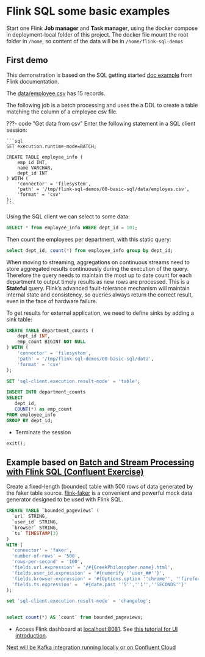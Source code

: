 # Flink SQL some basic examples

Start one Flink **Job manager** and **Task manager**, using the docker compose in deployment-local folder of this project. The docker file mount the root folder in `/home`, so content of the data will be in `/home/flink-sql-demos` 

## First demo 

This demonstration is based on the SQL getting started [doc example](https://nightlies.apache.org/flink/flink-docs-release-1.20/docs/dev/table/sql/gettingstarted/) from Flink documentation.

The [data/employee.csv](https://github.com/jbcodeforce/flink-studies/blob/master/flink-sql-demos/00-basic-sql/data/employes.csv) has 15 records.

The following job is a batch processing and uses the a DDL to create a table matching the column of a employee csv file. 

???- code "Get data from csv"
    Enter the following statement in a SQL client session:

    ```sql
    SET execution.runtime-mode=BATCH;

    CREATE TABLE employee_info (
        emp_id INT,
        name VARCHAR,
        dept_id INT
    ) WITH ( 
        'connector' = 'filesystem',
        'path' = '/tmp/flink-sql-demos/00-basic-sql/data/employes.csv',
        'format' = 'csv'
    );
    ```

Using the SQL client we can select to some data: 

```sql
SELECT * from employee_info WHERE dept_id = 101;
```

Then count the employees per department, with this static query:

```sql
select dept_id, count(*) from employee_info group by dept_id;
```

When moving to streaming, aggregations on continuous streams need to store aggregated results continuously during the execution of the query. Therefore the query needs to maintain the most up to date count for each department to output timely results as new rows are processed. This is a **Stateful** query.  Flink’s advanced fault-tolerance mechanism will maintain internal state and consistency, so queries always return the correct result, even in the face of hardware failure.

To get results for external application, we need to define sinks by adding a sink table:

```sql
CREATE TABLE department_counts (
    dept_id INT,
    emp_count BIGINT NOT NULL
) WITH ( 
    'connector' = 'filesystem',
    'path' = '/tmp/flink-sql-demos/00-basic-sql/data',
    'format' = 'csv'
);
```

```sql
SET 'sql-client.execution.result-mode' = 'table';
```

```sql
INSERT INTO department_counts
SELECT 
   dept_id,
   COUNT(*) as emp_count 
FROM employee_info
GROUP BY dept_id;
```

* Terminate the session

```sql
exit();
```


## Example based on [Batch and Stream Processing with Flink SQL (Confluent Exercise)](https://developer.confluent.io/courses/apache-flink/stream-processing-exercise/)

Create a fixed-length (bounded) table with 500 rows of data generated by the faker table source. [flink-faker](https://github.com/knaufk/flink-faker) is a convenient and powerful mock data generator designed to be used with Flink SQL.

```sql
CREATE TABLE `bounded_pageviews` (
  `url` STRING,
  `user_id` STRING,
  `browser` STRING,
  `ts` TIMESTAMP(3)
)
WITH (
  'connector' = 'faker',
  'number-of-rows' = '500',
  'rows-per-second' = '100',
  'fields.url.expression' = '/#{GreekPhilosopher.name}.html',
  'fields.user_id.expression' = '#{numerify ''user_##''}',
  'fields.browser.expression' = '#{Options.option ''chrome'', ''firefox'', ''safari'')}',
  'fields.ts.expression' =  '#{date.past ''5'',''1'',''SECONDS''}'
);
```

```sql
set 'sql-client.execution.result-mode' = 'changelog';


select count(*) AS `count` from bounded_pageviews;
```

* Access Flink dashboard at [localhost:8081](http://localhost:8081/). See [this tutorial for UI introduction](https://developer.confluent.io/courses/apache-flink/web-ui-exercise/).

[Next will be Kafka integration running locally or on Confluent Cloud](../01-confluent-kafka-local-flink/README.md)